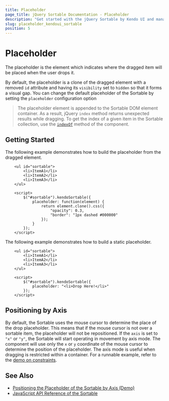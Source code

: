 ```yaml
---
title: Placeholder
page_title: jQuery Sortable Documentation - Placeholder
description: "Get started with the jQuery Sortable by Kendo UI and manage the placeholder of the component."
slug: placeholder_kendoui_sortable
position: 5
---
```


# Placeholder

The placeholder is the element which indicates where the dragged item will be placed when the user drops it.

By default, the placeholder is a clone of the dragged element with a removed `id` attribute and having its `visibility` set to `hidden` so that it forms a visual gap. You can change the default placeholder of the Sortable by setting the `placeholder` configuration option

> The placeholder element is appended to the Sortable DOM element container. As a result, jQuery `index` method returns unexpected results while dragging. To get the index of a given item in the Sortable collection, use the [`indexOf`](/api/javascript/ui/sortable/methods/indexof) method of the component.

## Getting Started

The following example demonstrates how to build the placeholder from the dragged element.

```dojo
    <ul id="sortable">
        <li>ItemA1</li>
        <li>ItemA2</li>
        <li>ItemA3</li>
    </ul>

    <script>
        $("#sortable").kendoSortable({
            placeholder: function(element) {
                return element.clone().css({
                    "opacity": 0.3,
                    "border": "1px dashed #000000"
                });
            }
        });
    </script>
```

The following example demonstrates how to build a static placeholder.

```dojo
    <ul id="sortable">
        <li>ItemA1</li>
        <li>ItemA2</li>
        <li>ItemA3</li>
    </ul>

    <script>
        $("#sortable").kendoSortable({
            placeholder: "<li>Drop Here!</li>"
        });
    </script>
```

## Positioning by Axis

By default, the Sortable uses the mouse cursor to determine the place of the drop placeholder. This means that if the mouse cursor is not over a sortable item, the placeholder will not be repositioned. If the `axis` is set to `"x"` or `"y"`, the Sortable will start operating in movement by axis mode. The component will use only the `x` or `y` coordinate of the mouse cursor to determine the position of the placeholder. The axis mode is useful when dragging is restricted within a container. For a runnable example, refer to the [demo on constraints](https://demos.telerik.com/kendo-ui/web/sortable/constraints.html).

## See Also

* [Positioning the Placeholder of the Sortable by Axis (Demo)](https://demos.telerik.com/kendo-ui/sortable/constraints)
* [JavaScript API Reference of the Sortable](/api/javascript/ui/sortable)
